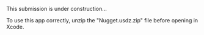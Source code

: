 This submission is under construction...

To use this app correctly, unzip the "Nugget.usdz.zip" file before opening in Xcode.
